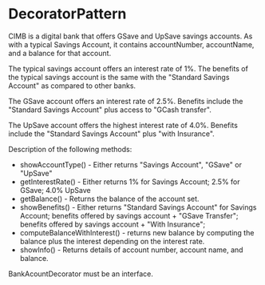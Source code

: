 # DecoratorPattern

CIMB is a digital bank that offers GSave and UpSave savings accounts.   As with a typical Savings Account, it contains accountNumber, accountName, and a balance for that account.

The typical savings account offers an interest rate of 1%.
The benefits of the typical savings account is the same with the "Standard Savings Account" as compared to other banks.

The GSave account offers an interest rate of 2.5%.
Benefits include the "Standard Savings Account" plus access to "GCash transfer".

The UpSave account offers the highest interest rate of 4.0%.
Benefits include the "Standard Savings Account" plus "with Insurance".

Description of the following methods:

- showAccountType() - Either returns "Savings Account", "GSave" or "UpSave"
- getInterestRate() - Either returns 1% for Savings Account; 2.5% for GSave; 4.0% UpSave
- getBalance() - Returns the balance of the account set.
- showBenefits() - Either returns "Standard Savings Account" for Savings Account;
		    benefits offered by savings account + "GSave Transfer";
                            benefits offered by savings account + "With Insurance";
- computeBalanceWithInterest() - returns new balance by computing the balance plus the interest depending on the interest rate.
- showInfo() - Returns details of account number, account name, and balance.

BankAcountDecorator must be an interface.
